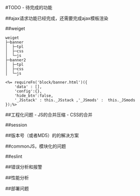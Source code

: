 #TODO
	- 待完成的功能

##ajax请求功能已经完成，还需要完成ajax模板渲染

##weiget

```
weiget
├─banner
│  ├─tpl
│  ├─css
│  └─js
├─banner2
│  ├─tpl
│  ├─css
│  └─js
```

```
<%= requireFn('block/banner.html')({
	'data' : [],
	'config':{},
	'hide_btn':false,
	'_JSstack' : this._JSstack ,'_JSmods' :  this._JSmods
});%>
```

##工程化问题
	- JS的合并压缩
	- CSS的合并


##session


##版本号（或者MD5）的的解决方案


##commonJS，模块化的问题


##eslint


##错误分析和报警


##性能分析


##部署问题